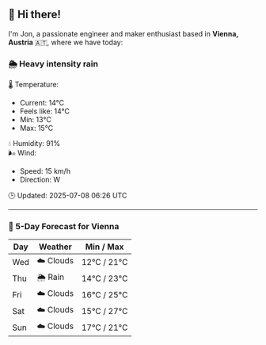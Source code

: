 ## 👋 Hi there!

I'm Jon, a passionate engineer and maker enthusiast based in **Vienna, Austria** 🇦🇹, where we have today:

### 🌦️ Heavy intensity rain 

🌡️ Temperature: 
* Current: 14°C
* Feels like: 14°C
* Min: 13°C 
* Max: 15°C  

💧 Humidity: 91%  
🌬️ Wind: 
* Speed: 15 km/h 
* Direction: W  

🕒 Updated: 2025-07-08 06:26 UTC

---

### 📅 5-Day Forecast for Vienna

| Day | Weather | Min / Max |
|-----|---------|------------|
| Wed | ☁️ Clouds | 12°C / 21°C |
| Thu | 🌦️ Rain | 14°C / 23°C |
| Fri | ☁️ Clouds | 16°C / 25°C |
| Sat | ☁️ Clouds | 15°C / 27°C |
| Sun | ☁️ Clouds | 17°C / 21°C |

